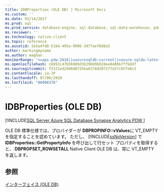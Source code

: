 ```yaml
---
title: IDBProperties (OLE DB) | Microsoft Docs
ms.custom: ''
ms.date: 03/14/2017
ms.prod: sql
ms.prod_service: database-engine, sql-database, sql-data-warehouse, pdw
ms.reviewer: ''
ms.technology: native-client
ms.topic: reference
ms.assetid: 2e5a4fd8-5164-495a-9986-3477aef8d8a5
author: markingmyname
ms.author: maghan
monikerRange: '>=aps-pdw-2016||=azuresqldb-current||=azure-sqldw-latest||>=sql-server-2016||=sqlallproducts-allversions||>=sql-server-linux-2017||=azuresqldb-mi-current'
ms.openlocfilehash: c6853c47b56989d3b29609b028ee8486b7ffbd4f
ms.sourcegitcommit: f3321ed29d6d8725ba6378d207277a57cb5fe8c2
ms.contentlocale: ja-JP
ms.lasthandoff: 07/06/2020
ms.locfileid: "86008376"
---
```

# <a name="idbproperties-ole-db"></a>IDBProperties (OLE DB)
[!INCLUDE[SQL Server Azure SQL Database Synapse Analytics PDW ](../../includes/applies-to-version/sql-asdb-asdbmi-asa-pdw.md)]

  OLE DB 標準仕様では、プロバイダーが **DBPROPINFO::vValues**に VT_EMPTY を指定することを認めています。 ただし、 [!INCLUDE[ssNoVersion](../../includes/ssnoversion-md.md)] で **IDBProperties::GetPropertyInfo** を呼び出して行セット プロパティを取得すると、 **DBPROPSET_ROWSETALL** Native Client OLE DB は、常に VT_EMPTY を返します。  
  
## <a name="see-also"></a>参照  
 [インターフェイス &#40;OLE DB&#41;](https://msdn.microsoft.com/library/34c33364-8538-45db-ae41-5654481cda93)  
  
  
